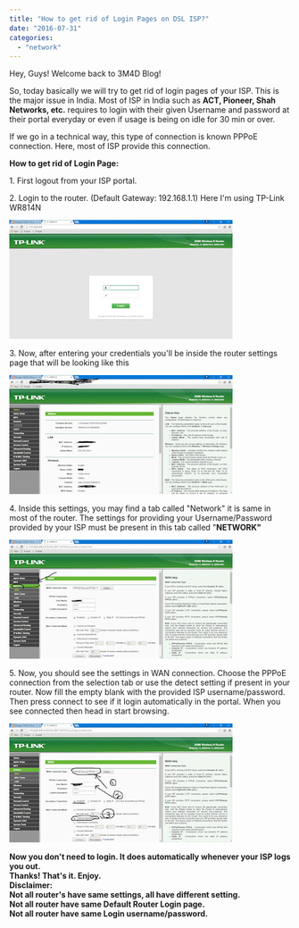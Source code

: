 ```yaml
---
title: "How to get rid of Login Pages on DSL ISP?"
date: "2016-07-31"
categories: 
  - "network"
---
```


Hey, Guys! Welcome back to 3M4D Blog!  
  
So, today basically we will try to get rid of login pages of your ISP. This is the major issue in India. Most of ISP in India such as **ACT, Pioneer, Shah Networks, etc.** requires to login with their given Username and password at their portal everyday or even if usage is being on idle for 30 min or over.  
  
If we go in a technical way, this type of connection is known PPPoE connection. Here, most of ISP provide this connection.  
  
**How to get rid of Login Page:**  
  
1\. First logout from your ISP portal.   
  
2\. Login to the router. (Default Gateway: 192.168.1.1) Here I'm using TP-Link WR814N  

[![](images/1.jpg)](https://4.bp.blogspot.com/-ZXJZMHnRZGg/V53zeT9e7iI/AAAAAAAABng/3yOibgN2EZkMjNOxNOgidpyn5gBqBmYMQCLcB/s1600/1.jpg)

  
3\. Now, after entering your credentials you'll be inside the router settings page that will be looking like this   

[![](images/2.jpg)](https://4.bp.blogspot.com/-sae9TmJCWkA/V530S46b0yI/AAAAAAAABno/_ABN632WxdwP4XLTOGeqf8fXtzRoI05iQCLcB/s1600/2.jpg)

4\. Inside this settings, you may find a tab called "Network" it is same in most of the router. The settings for providing your Username/Password provided by your ISP must be present in this tab called "**NETWORK"**  

[![](images/4.jpg)](https://3.bp.blogspot.com/-gxU1hP8I8zk/V5311KZ88KI/AAAAAAAABn4/96a3YPOQpkANP6EX5iPXB0awV1rQgEvVgCLcB/s1600/4.jpg)

  

5\. Now, you should see the settings in WAN connection. Choose the PPPoE connection from the selection tab or use the detect setting if present in your router. Now fill the empty blank with the provided ISP username/password. Then press connect to see if it login automatically in the portal. When you see connected then head in start browsing.  
  

[![](images/3.jpg)](https://3.bp.blogspot.com/-yc9XuWHkV3s/V5313MxYfqI/AAAAAAAABoE/4A_th7HsVnwUWCAy7vNg1jzIaKSO4c4RgCEw/s1600/3.jpg)

  
**Now you don't need to login. It does automatically whenever your ISP logs you out.**  
**Thanks! That's it. Enjoy.**  
**Disclaimer:**   
**Not all router's have same settings, all have different setting.**   
**Not all router have same Default Router Login page.**  
**Not all router have same Login username/password.**
